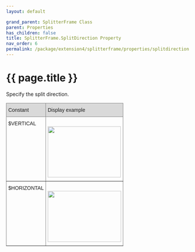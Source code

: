 ```yaml
---
layout: default

grand_parent: SplitterFrame Class
parent: Properties
has_children: false
title: SplitterFrame.SplitDirection Property
nav_order: 6
permalink: /package/extension4/splitterframe/properties/splitdirection
---
```

# {{ page.title }}

Specify the split direction.

<style type="text/css">
.tg  {border-collapse:collapse;border-spacing:0;}
.tg td{border-color:black;border-style:solid;border-width:1px;font-family:Arial, sans-serif;font-size:14px;
  overflow:hidden;padding:10px 5px;word-break:normal;}
.tg th{border-color:black;border-style:solid;border-width:1px;font-family:Arial, sans-serif;font-size:14px;
  font-weight:normal;overflow:hidden;padding:10px 5px;word-break:normal;}
.tg .tg-kg9c{background-color:#D9D9D9;border-color:inherit;text-align:left;vertical-align:top}
.tg .tg-0pky{border-color:inherit;text-align:left;vertical-align:top}
</style>
<table class="tg">
<thead>
  <tr>
    <th class="tg-kg9c">Constant</th>
    <th class="tg-kg9c">Display example</th>
  </tr>
</thead>
<tbody>
  <tr>
    <td class="tg-0pky">$VERTICAL</td>
    <td class="tg-0pky"> <br><img src="https://biz-collections.com/support/webpages/html/onlinemanual/browser/crs/pac/ext4/ext_splitterp6.files/image001.png" width="200" height="140"><br> </td>
  </tr>
  <tr>
    <td class="tg-0pky">$HORIZONTAL</td>
    <td class="tg-0pky"> <br><img src="https://biz-collections.com/support/webpages/html/onlinemanual/browser/crs/pac/ext4/ext_splitterp6.files/image002.png" width="201" height="140"><br> </td>
  </tr>
</tbody>
</table>